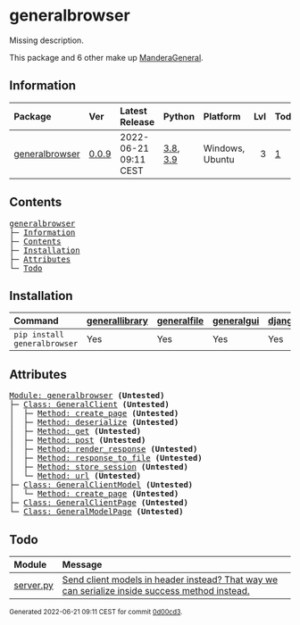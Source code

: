 # generalbrowser
Missing description.

This package and 6 other make up [ManderaGeneral](https://github.com/ManderaGeneral).

## Information
| Package                                                            | Ver                                               | Latest Release        | Python                                                                                                                   | Platform        |   Lvl | Todo                                                       | Tests   |
|:-------------------------------------------------------------------|:--------------------------------------------------|:----------------------|:-------------------------------------------------------------------------------------------------------------------------|:----------------|------:|:-----------------------------------------------------------|:--------|
| [generalbrowser](https://github.com/ManderaGeneral/generalbrowser) | [0.0.9](https://pypi.org/project/generalbrowser/) | 2022-06-21 09:11 CEST | [3.8](https://www.python.org/downloads/release/python-380/), [3.9](https://www.python.org/downloads/release/python-390/) | Windows, Ubuntu |     3 | [1](https://github.com/ManderaGeneral/generalbrowser#Todo) | 0.0 %   |

## Contents
<pre>
<a href='#generalbrowser'>generalbrowser</a>
├─ <a href='#Information'>Information</a>
├─ <a href='#Contents'>Contents</a>
├─ <a href='#Installation'>Installation</a>
├─ <a href='#Attributes'>Attributes</a>
└─ <a href='#Todo'>Todo</a>
</pre>

## Installation
| Command                      | <a href='https://pypi.org/project/generallibrary'>generallibrary</a>   | <a href='https://pypi.org/project/generalfile'>generalfile</a>   | <a href='https://pypi.org/project/generalgui'>generalgui</a>   | <a href='https://pypi.org/project/django'>django</a>   | <a href='https://pypi.org/project/djangorestframework'>djangorestframework</a>   | <a href='https://pypi.org/project/dill'>dill</a>   | <a href='https://pypi.org/project/requests'>requests</a>   |
|:-----------------------------|:-----------------------------------------------------------------------|:-----------------------------------------------------------------|:---------------------------------------------------------------|:-------------------------------------------------------|:---------------------------------------------------------------------------------|:---------------------------------------------------|:-----------------------------------------------------------|
| `pip install generalbrowser` | Yes                                                                    | Yes                                                              | Yes                                                            | Yes                                                    | Yes                                                                              | Yes                                                | Yes                                                        |

## Attributes
<pre>
<a href='https://github.com/ManderaGeneral/generalbrowser/blob/0d00cd3/generalbrowser/__init__.py#L1'>Module: generalbrowser</a> <b>(Untested)</b>
├─ <a href='https://github.com/ManderaGeneral/generalbrowser/blob/0d00cd3/generalbrowser/assets/base/client.py#L1'>Class: GeneralClient</a> <b>(Untested)</b>
│  ├─ <a href='https://github.com/ManderaGeneral/generalbrowser/blob/0d00cd3/generalbrowser/assets/base/client.py#L1'>Method: create_page</a> <b>(Untested)</b>
│  ├─ <a href='https://github.com/ManderaGeneral/generalbrowser/blob/0d00cd3/generalbrowser/assets/base/client.py#L1'>Method: deserialize</a> <b>(Untested)</b>
│  ├─ <a href='https://github.com/ManderaGeneral/generalbrowser/blob/0d00cd3/generalbrowser/assets/base/client.py#L1'>Method: get</a> <b>(Untested)</b>
│  ├─ <a href='https://github.com/ManderaGeneral/generalbrowser/blob/0d00cd3/generalbrowser/assets/base/client.py#L1'>Method: post</a> <b>(Untested)</b>
│  ├─ <a href='https://github.com/ManderaGeneral/generalbrowser/blob/0d00cd3/generalbrowser/assets/base/client.py#L1'>Method: render_response</a> <b>(Untested)</b>
│  ├─ <a href='https://github.com/ManderaGeneral/generalbrowser/blob/0d00cd3/generalbrowser/assets/base/client.py#L1'>Method: response_to_file</a> <b>(Untested)</b>
│  ├─ <a href='https://github.com/ManderaGeneral/generalbrowser/blob/0d00cd3/generalbrowser/assets/base/client.py#L1'>Method: store_session</a> <b>(Untested)</b>
│  └─ <a href='https://github.com/ManderaGeneral/generalbrowser/blob/0d00cd3/generalbrowser/assets/base/client.py#L1'>Method: url</a> <b>(Untested)</b>
├─ <a href='https://github.com/ManderaGeneral/generalbrowser/blob/0d00cd3/generalbrowser/assets/base/clientmodel.py#L1'>Class: GeneralClientModel</a> <b>(Untested)</b>
│  └─ <a href='https://github.com/ManderaGeneral/generalbrowser/blob/0d00cd3/generalbrowser/assets/base/clientmodel.py#L1'>Method: create_page</a> <b>(Untested)</b>
├─ <a href='https://github.com/ManderaGeneral/generalbrowser/blob/0d00cd3/generalbrowser/assets/base/clientpage.py#L1'>Class: GeneralClientPage</a> <b>(Untested)</b>
└─ <a href='https://github.com/ManderaGeneral/generalbrowser/blob/0d00cd3/generalbrowser/assets/base/clientpage.py#L1'>Class: GeneralModelPage</a> <b>(Untested)</b>
</pre>

## Todo
| Module                                                                                                                       | Message                                                                                                                                                                                                            |
|:-----------------------------------------------------------------------------------------------------------------------------|:-------------------------------------------------------------------------------------------------------------------------------------------------------------------------------------------------------------------|
| <a href='https://github.com/ManderaGeneral/generalbrowser/blob/master/generalbrowser/assets/base/server.py#L1'>server.py</a> | <a href='https://github.com/ManderaGeneral/generalbrowser/blob/master/generalbrowser/assets/base/server.py#L64'>Send client models in header instead? That way we can serialize inside success method instead.</a> |

<sup>
Generated 2022-06-21 09:11 CEST for commit <a href='https://github.com/ManderaGeneral/generalbrowser/commit/0d00cd3'>0d00cd3</a>.
</sup>
